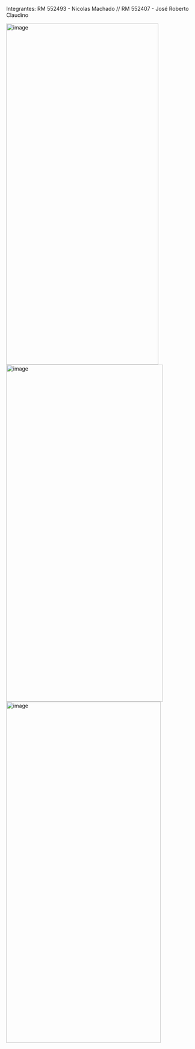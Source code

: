 Integrantes: RM 552493 - Nicolas Machado // RM 552407 - José Roberto Claudino

<img width="404" height="906" alt="image" src="https://github.com/user-attachments/assets/55d96fbb-52bf-4908-96b9-06bafa5d9700" />


<img width="416" height="895" alt="image" src="https://github.com/user-attachments/assets/935cb48d-cc84-4af8-8d8e-b8a7f6b23a4c" />


<img width="410" height="906" alt="image" src="https://github.com/user-attachments/assets/c8e35d3a-1767-4efc-8965-f59ef1757931" />
